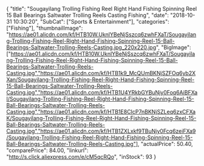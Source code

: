 {
	"title": "Sougayilang Trolling Fishing Reel Right Hand Fishing Spinning Reel 15 Ball Bearings Saltwater Trolling Reels Casting Fishing",
	"date": "2018-10-31 10:30:20",
	"SubCat": ["Sports & Entertainment"],
	"categories": ["Fishing"],
	"thumbnailImage": "https://ae01.alicdn.com/kf/HTB10W.UknlYBeNjSszcq6zwhFXaT/Sougayilang-Trolling-Fishing-Reel-Right-Hand-Fishing-Spinning-Reel-15-Ball-Bearings-Saltwater-Trolling-Reels-Casting.jpg_220x220.jpg",
	"BigImage": ["https://ae01.alicdn.com/kf/HTB10W.UknlYBeNjSszcq6zwhFXaT/Sougayilang-Trolling-Fishing-Reel-Right-Hand-Fishing-Spinning-Reel-15-Ball-Bearings-Saltwater-Trolling-Reels-Casting.jpg","https://ae01.alicdn.com/kf/HTB1k9_McQUmBKNjSZFOq6yb2XXan/Sougayilang-Trolling-Fishing-Reel-Right-Hand-Fishing-Spinning-Reel-15-Ball-Bearings-Saltwater-Trolling-Reels-Casting.jpg","https://ae01.alicdn.com/kf/HTB1U4YRkbGYBuNjy0Foq6AiBFXaI/Sougayilang-Trolling-Fishing-Reel-Right-Hand-Fishing-Spinning-Reel-15-Ball-Bearings-Saltwater-Trolling-Reels-Casting.jpg","https://ae01.alicdn.com/kf/HTB1E8CIcP7nBKNjSZLeq6zxCFXaK/Sougayilang-Trolling-Fishing-Reel-Right-Hand-Fishing-Spinning-Reel-15-Ball-Bearings-Saltwater-Trolling-Reels-Casting.jpg","https://ae01.alicdn.com/kf/HTB1ZXLxkf9TBuNjy0Fcq6zeiFXa9/Sougayilang-Trolling-Fishing-Reel-Right-Hand-Fishing-Spinning-Reel-15-Ball-Bearings-Saltwater-Trolling-Reels-Casting.jpg"],
	"actualPrice": 50.40,
	"comparePrice": 84.00,
	"linkurl": "http://s.click.aliexpress.com/e/cM5qcRQo",
	"inStock": 93
}
